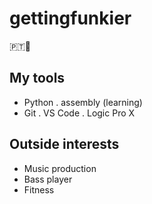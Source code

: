 # gettingfunkier

🇵🇹🏴󠁧󠁢󠁳󠁣󠁴󠁿

## My tools  
- Python . assembly (learning)
- Git . VS Code . Logic Pro X  

## Outside interests
- Music production
- Bass player
- Fitness
